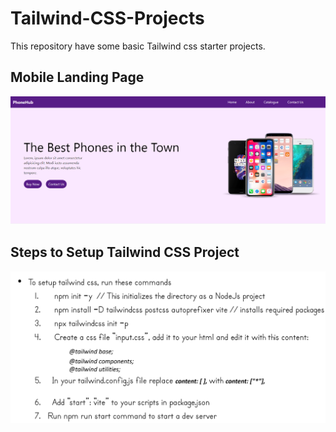 # Tailwind-CSS-Projects

This repository have some basic Tailwind css starter projects.

## Mobile Landing Page

![](Assests/Readme%20Images/mobileLanding.png)

## Steps to Setup Tailwind CSS Project

![](Assests/Readme%20Images/Tailwind%20CSS%20Setup.png)
